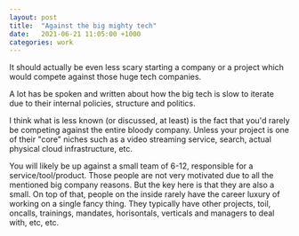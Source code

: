 ```yaml
---
layout: post
title:  "Against the big mighty tech"
date:   2021-06-21 11:05:00 +1000
categories: work
---
```


It should actually be even less scary starting a company or a project which would compete
against those huge tech companies.

A lot has be spoken and written about how the big tech is slow to iterate due to their
internal policies, structure and politics.

I think what is less known (or discussed, at least) is the fact that you'd rarely be competing against the entire bloody company. Unless your project is one of their "core"
niches such as a video streaming service, search, actual physical cloud infrastructure, etc.

You will likely be up against a small team of 6-12, responsible for a service/tool/product. Those people are not very motivated due to all the mentioned big company reasons. But the
key here is that they are also a small. On top of that, people on the inside rarely have
the career luxury of working on a single fancy thing. They typically have other projects, toil, oncalls, trainings, mandates, horisontals, verticals and managers to deal with, etc, etc.
